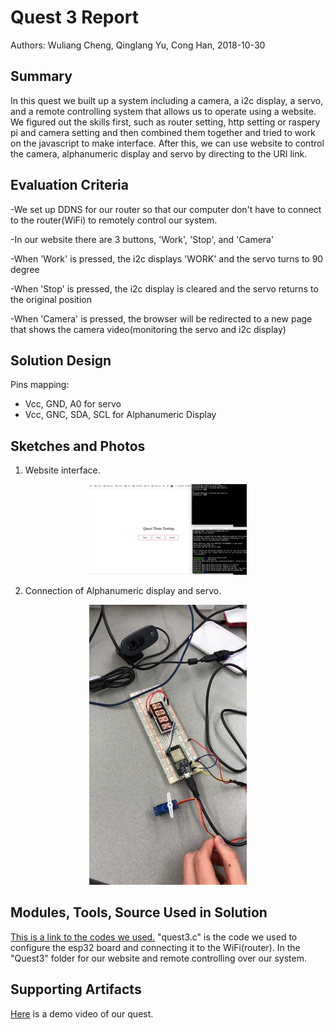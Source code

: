 #	Quest 3 Report

Authors: Wuliang Cheng, Qinglang Yu, Cong Han, 2018-10-30

##	Summary

In this quest we built up a system including a camera, a i2c display, a servo, and a remote controlling system that allows us to operate using a website. We figured out
the skills first, such as router setting, http setting or raspery pi and camera setting and then combined them together and tried to work on the javascript to make interface. After this,
we can use website to control the camera, alphanumeric display and servo by directing to the URI link.

##	Evaluation Criteria


-We set up DDNS for our router so that our computer don't have to connect to the router(WiFi) to remotely control our system.

-In our website there are 3 buttons, 'Work', 'Stop', and 'Camera'

-When 'Work' is pressed, the i2c displays 'WORK' and the servo turns to 90 degree

-When 'Stop' is pressed, the i2c display is cleared and the servo returns to the original position

-When 'Camera' is pressed, the browser will be redirected to a new page that shows the camera video(monitoring the servo and i2c display)
	
	
##	Solution Design

Pins mapping:

- Vcc, GND, A0 for servo
- Vcc, GNC, SDA, SCL for Alphanumeric Display



##	Sketches and Photos
1. Website interface.
<center><img src="./Images/00.jpg" width="50%" /></center>

2. Connection of Alphanumeric display and servo.
<center><img src="./Images/01.jpg" width="50%" /></center>


##	Modules, Tools, Source Used in Solution
<a href="./Codes">This is a link to the codes we used.</a>
"quest3.c" is the code we used to configure the esp32 board and connecting it to the WiFi(router).
In the "Quest3" folder for our website and remote controlling over our system.



##	Supporting Artifacts

[Here](https://drive.google.com/file/d/1pBVJ155q0-JR2SB7G9dtSMNaRfUTy_Sr/view) is a demo video of our quest. 